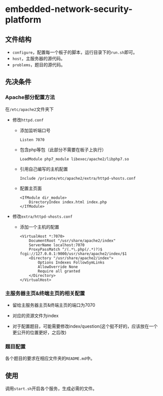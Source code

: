 # embedded-network-security-platform

## 文件结构

- `configure`，配置每一个板子的脚本，运行目录下的`run.sh`即可。
- `host`，主服务器的源代码。
- `problems`，题目的源代码。



## 先决条件

### Apache部分配置方法

在`/etc/apache2`文件夹下

- 修改`httpd.conf`

  - 添加监听端口号

    ```aconf
    Listen 7070
    ```

  - 包含php等包（此部分不需要在板子上执行）

    ```aconf
    LoadModule php7_module libexec/apache2/libphp7.so
    ```

  - 引用自己编写的主机配置

    ```aconf
    Include /private/etc/apache2/extra/httpd-vhosts.conf
    ```

  - 配置主页面

    ```aconf
    <IfModule dir_module>
    	DirectoryIndex index.html index.php
    </IfModule>
    ```

- 修改`extra/httpd-vhosts.conf`

  - 添加一个主机的配置

    ```aconf
    <VirtualHost *:7070>
        DocumentRoot "/usr/share/apache2/index"
        ServerName localhost:7070
        ProxyPassMatch ^/(.*\.php(/.*)?)$ fcgi://127.0.0.1:9000/usr/share/apache2/index/$1
        <Directory "/usr/share/apache2/index">
            Options Indexes FollowSymLinks
            AllowOverride None
            Require all granted
        </Directory>
    </VirtualHost>
    ```

### 主服务器主页&终端主页的相关配置

- 留给主服务器主页&终端主页的端口为7070

- 对应的资源文件为index

- 对于配置题目，可能需要修改index/question(这个挺不好的，应该放在一个更公开的位置更好，之后改)

  

### 题目配置

各个题目的要求在相应文件夹的`README.md`中。



## 使用

调用`start.sh`开启各个服务，生成必需的文件。

